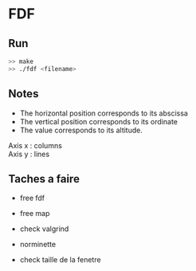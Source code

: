 # FDF


## Run
```sh
>> make
>> ./fdf <filename>
```

## Notes

- The horizontal position corresponds to its abscissa
- The vertical position corresponds to its ordinate
- The value corresponds to its altitude.

Axis x : columns  
Axis y : lines

## Taches a faire
- free fdf
- free map
- check valgrind
- norminette

- check taille de la fenetre
